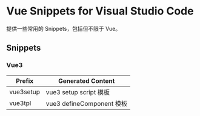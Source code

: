 # Vue Snippets for Visual Studio Code

提供一些常用的 Snippets，包括但不限于 Vue。

## Snippets

### Vue3

| Prefix        | Generated Content        |
| ----------    | ----------               |
| vue3setup     | vue3 setup script 模板    | 
| vue3tpl     | vue3 defineComponent 模板    | 
